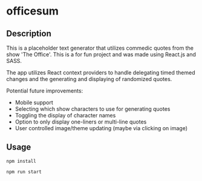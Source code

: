 # officesum

## Description

This is a placeholder text generator that utilizes commedic quotes from the show 'The Office'. This is a for fun project and was made using React.js and SASS.

The app utilizes React context providers to handle delegating timed themed changes and the generating and displaying of randomized quotes.

Potential future improvements:

* Mobile support
* Selecting which show characters to use for generating quotes
* Toggling the display of character names
* Option to only display one-liners or multi-line quotes
* User controlled image/theme updating (maybe via clicking on image)

## Usage

```;
npm install
```

```;
npm run start
```
